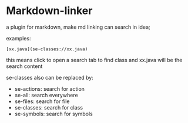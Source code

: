 # Markdown-linker

<!-- Plugin description -->
a plugin for markdown, make md linking can search in idea;

examples:
```
[xx.java](se-classes://xx.java)
```
this means click to open a search tab to find class and xx.java will be the search content

se-classes also can be replaced by:
- se-actions: search for action
- se-all: search everywhere
- se-files: search for file
- se-classes: search for class
- se-symbols: search for symbols
<!-- Plugin description end -->
